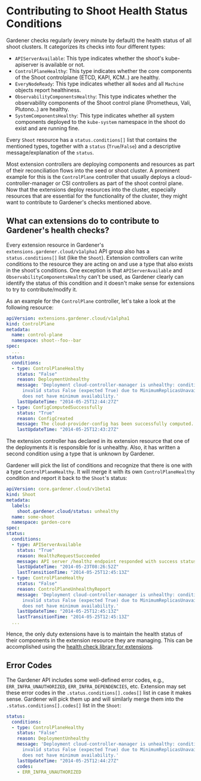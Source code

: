 # Contributing to Shoot Health Status Conditions

Gardener checks regularly (every minute by default) the health status of all shoot clusters.
It categorizes its checks into four different types:

* `APIServerAvailable`: This type indicates whether the shoot's kube-apiserver is available or not.
* `ControlPlaneHealthy`: This type indicates whether the core components of the Shoot controlplane (ETCD, KAPI, KCM..) are healthy.
* `EveryNodeReady`: This type indicates whether all `Node`s and all `Machine` objects report healthiness.
* `ObservabilityComponentsHealthy`: This type indicates whether the  observability components of the Shoot control plane (Prometheus, Vali, Plutono..) are healthy.
* `SystemComponentsHealthy`: This type indicates whether all system components deployed to the `kube-system` namespace in the shoot do exist and are running fine.

Every `Shoot` resource has a `status.conditions[]` list that contains the mentioned types, together with a `status` (`True`/`False`) and a descriptive message/explanation of the `status`.

Most extension controllers are deploying components and resources as part of their reconciliation flows into the seed or shoot cluster.
A prominent example for this is the `ControlPlane` controller that usually deploys a cloud-controller-manager or CSI controllers as part of the shoot control plane.
Now that the extensions deploy resources into the cluster, especially resources that are essential for the functionality of the cluster, they might want to contribute to Gardener's checks mentioned above.

## What can extensions do to contribute to Gardener's health checks?

Every extension resource in Gardener's `extensions.gardener.cloud/v1alpha1` API group also has a `status.conditions[]` list (like the `Shoot`).
Extension controllers can write conditions to the resource they are acting on and use a type that also exists in the shoot's conditions.
One exception is that `APIServerAvailable` and `ObservabilityComponentsHealthy` can't be used, as Gardener clearly can identify the status of this condition and it doesn't make sense for extensions to try to contribute/modify it.

As an example for the `ControlPlane` controller, let's take a look at the following resource:

```yaml
apiVersion: extensions.gardener.cloud/v1alpha1
kind: ControlPlane
metadata:
  name: control-plane
  namespace: shoot--foo--bar
spec:
  ...
status:
  conditions:
  - type: ControlPlaneHealthy
    status: "False"
    reason: DeploymentUnhealthy
    message: 'Deployment cloud-controller-manager is unhealthy: condition "Available" has
      invalid status False (expected True) due to MinimumReplicasUnavailable: Deployment
      does not have minimum availability.'
    lastUpdateTime: "2014-05-25T12:44:27Z"
  - type: ConfigComputedSuccessfully
    status: "True"
    reason: ConfigCreated
    message: The cloud-provider-config has been successfully computed.
    lastUpdateTime: "2014-05-25T12:43:27Z"
```

The extension controller has declared in its extension resource that one of the deployments it is responsible for is unhealthy.
Also, it has written a second condition using a type that is unknown by Gardener.

Gardener will pick the list of conditions and recognize that there is one with a type `ControlPlaneHealthy`.
It will merge it with its own `ControlPlaneHealthy` condition and report it back to the `Shoot`'s status:

```yaml
apiVersion: core.gardener.cloud/v1beta1
kind: Shoot
metadata:
  labels:
    shoot.gardener.cloud/status: unhealthy
  name: some-shoot
  namespace: garden-core
spec:
status:
  conditions:
  - type: APIServerAvailable
    status: "True"
    reason: HealthzRequestSucceeded
    message: API server /healthz endpoint responded with success status code. [response_time:31ms]
    lastUpdateTime: "2014-05-23T08:26:52Z"
    lastTransitionTime: "2014-05-25T12:45:13Z"
  - type: ControlPlaneHealthy
    status: "False"
    reason: ControlPlaneUnhealthyReport
    message: 'Deployment cloud-controller-manager is unhealthy: condition "Available" has
      invalid status False (expected True) due to MinimumReplicasUnavailable: Deployment
      does not have minimum availability.'
    lastUpdateTime: "2014-05-25T12:45:13Z"
    lastTransitionTime: "2014-05-25T12:45:13Z"
  ...
```

Hence, the only duty extensions have is to maintain the health status of their components in the extension resource they are managing.
This can be accomplished using the [health check library for extensions](https://github.com/gardener/gardener/blob/master/docs/extensions/healthcheck-library.md).

## Error Codes

The Gardener API includes some well-defined error codes, e.g., `ERR_INFRA_UNAUTHORIZED`, `ERR_INFRA_DEPENDENCIES`, etc.
Extension may set these error codes in the `.status.conditions[].codes[]` list in case it makes sense.
Gardener will pick them up and will similarly merge them into the `.status.conditions[].codes[]` list in the `Shoot`:

```yaml
status:
  conditions:
  - type: ControlPlaneHealthy
    status: "False"
    reason: DeploymentUnhealthy
    message: 'Deployment cloud-controller-manager is unhealthy: condition "Available" has
      invalid status False (expected True) due to MinimumReplicasUnavailable: Deployment
      does not have minimum availability.'
    lastUpdateTime: "2014-05-25T12:44:27Z"
    codes:
    - ERR_INFRA_UNAUTHORIZED 
``` 
